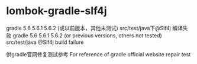 # lombok-gradle-slf4j

gradle 5.6 5.6.1 5.6.2 (或以前版本，其他未测试)  src/test/java下@Slf4j 编译失败
gradle 5.6 5.6.1 5.6.2 (or previous versions, others not tested) src/test/java @Slf4j build failure

供gradle官网修复测试参考
For reference of gradle official website repair test
